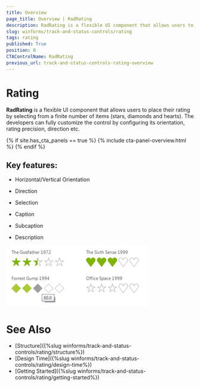 ```yaml
---
title: Overview
page_title: Overview | RadRating
description: RadRating is a flexible UI component that allows users to place their rating by selecting from a finite number of items (stars, diamonds and hearts).
slug: winforms/track-and-status-controls/rating
tags: rating
published: True
position: 0
CTAControlName: RadRating
previous_url: track-and-status-controls-rating-overview
---
```


# Rating

__RadRating__ is a flexible UI component that allows users to place their rating by selecting from a finite number of items (stars, diamonds and hearts). The developers can fully customize the control by configuring its orientation, rating precision, direction etc.

{% if site.has_cta_panels == true %}
{% include cta-panel-overview.html %}
{% endif %}

## Key features:

* Horizontal/Vertical Orientation

* Direction

* Selection

* Caption

* Subcaption 

* Description


![rating-overview 001](images/rating-overview001.png)

# See Also

* [Structure]({%slug winforms/track-and-status-controls/rating/structure%})	
* [Design Time]({%slug winforms/track-and-status-controls/rating/design-time%})	
* [Getting Started]({%slug winforms/track-and-status-controls/rating/getting-started%})